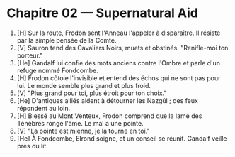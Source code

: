 # Chapitre 02 — Supernatural Aid

1. [H] Sur la route, Frodon sent l'Anneau l'appeler à disparaître. Il résiste par la simple pensée de la Comté.
2. [V] Sauron tend des Cavaliers Noirs, muets et obstinés. "Renifle-moi ton porteur."
3. [He] Gandalf lui confie des mots anciens contre l'Ombre et parle d'un refuge nommé Fondcombe.
4. [H] Frodon côtoie l'invisible et entend des échos qui ne sont pas pour lui. Le monde semble plus grand et plus froid.
5. [V] "Plus grand pour toi, plus étroit pour ton choix."
6. [He] D'antiques alliés aident à détourner les Nazgûl ; des feux répondent au loin.
7. [H] Blessé au Mont Venteux, Frodon comprend que la lame des Ténèbres ronge l'âme. Le mal a une pointe.
8. [V] "La pointe est mienne, je la tourne en toi."
9. [He] À Fondcombe, Elrond soigne, et un conseil se réunit. Gandalf veille près du lit.
